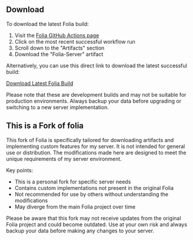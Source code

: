 ## Download

To download the latest Folia build:

1. Visit the [Folia GitHub Actions page](https://github.com/PaperMC/Folia/actions/workflows/build.yml)
2. Click on the most recent successful workflow run
3. Scroll down to the "Artifacts" section
4. Download the "Folia-Server" artifact

Alternatively, you can use this direct link to download the latest successful build:

[Download Latest Folia Build](https://nightly.link/PinozenTH/Folia/workflows/build/master/Folia-latest.zip)

Please note that these are development builds and may not be suitable for production environments. Always backup your data before upgrading or switching to a new server implementation.

## This is a Fork of folia
This fork of Folia is specifically tailored for downloading artifacts and implementing custom features for my server. It is not intended for general use or distribution. The modifications made here are designed to meet the unique requirements of my server environment.

Key points:
- This is a personal fork for specific server needs
- Contains custom implementations not present in the original Folia
- Not recommended for use by others without understanding the modifications
- May diverge from the main Folia project over time

Please be aware that this fork may not receive updates from the original Folia project and could become outdated. Use at your own risk and always backup your data before making any changes to your server.
